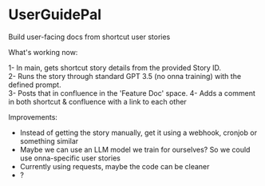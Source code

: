 # UserGuidePal
Build user-facing docs from shortcut user stories

What's working now:   

1- In main, gets shortcut story details from the provided Story ID.  
2- Runs the story through standard GPT 3.5 (no onna training) with the defined prompt.  
3- Posts that in confluence in the 'Feature Doc' space.
4- Adds a comment in both shortcut & confluence with a link to each other


Improvements:

- Instead of getting the story manually, get it using a webhook, cronjob or something similar
- Maybe we can use an LLM model we train for ourselves? So we could use onna-specific user stories
- Currently using requests, maybe the code can be cleaner
- ?